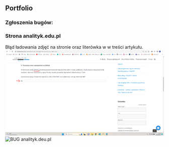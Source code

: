 ## Portfolio

### Zgłoszenia bugów:

<div>
<h3>Strona analityk.edu.pl</h3>
<span>Błąd ładowania zdjęć na stronie oraz literówka w w treści artykułu.</span>
<img src="BUG - analityk.edu.pl.png" alt="BUG analityk.deu.pl">
<img src="BUG_zgłoszenie - analityk.edu.pl.png" alt="BUG analityk.deu.pl">
</div>
